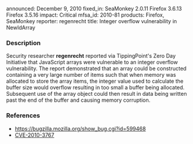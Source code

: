 announced: December 9, 2010
fixed_in: SeaMonkey 2.0.11
          Firefox 3.6.13
          Firefox 3.5.16
impact: Critical
mfsa_id: 2010-81
products: Firefox, SeaMonkey
reporter: regenrecht
title: Integer overflow vulnerability in NewIdArray

<h3>Description</h3>

<p>Security researcher <strong>regenrecht</strong> reported via
TippingPoint's Zero Day Initiative that JavaScript arrays were
vulnerable to an integer overflow vulnerability. The report
demonstrated that an array could be constructed containing a very
large number of items such that when memory was allocated to store the
array items, the integer value used to calculate the buffer size would
overflow resulting in too small a buffer being allocated. Subsequent
use of the array object could then result in data being written past
the end of the buffer and causing memory corruption.</p>

<h3>References</h3>

<ul>
  <li><a href="https://bugzilla.mozilla.org/show_bug.cgi?id=599468">https://bugzilla.mozilla.org/show_bug.cgi?id=599468</a></li>
  <li><a class="ex-ref" href="http://cve.mitre.org/cgi-bin/cvename.cgi?name=CVE-2010-3767">CVE-2010-3767</a></li>
</ul>




